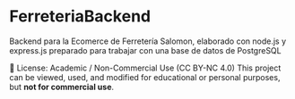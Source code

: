 # FerreteriaBackend
Backend para la Ecomerce de Ferretería Salomon, elaborado con node.js y express.js preparado para trabajar con una base de datos de PostgreSQL

📌 License: Academic / Non-Commercial Use (CC BY-NC 4.0)
This project can be viewed, used, and modified for educational or personal purposes, but **not for commercial use**.
